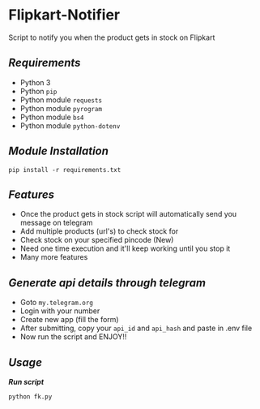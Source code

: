 # Flipkart-Notifier
Script to notify you when the product gets in stock on Flipkart

## ***Requirements***

- Python 3
- Python `pip`
- Python module `requests`
- Python module `pyrogram`
- Python module `bs4`
- Python module `python-dotenv`

## ***Module Installation***

	pip install -r requirements.txt

## ***Features***

- Once the product gets in stock script will automatically send you message on telegram
- Add multiple products (url's) to check stock for
- Check stock on your specified pincode (New)
- Need one time execution and it'll keep working until you stop it
- Many more features

## ***Generate api details through telegram***

- Goto `my.telegram.org`
- Login with your number
- Create new app (fill the form)
- After submitting, copy your `api_id` and `api_hash` and paste in .env file
- Now run the script and ENJOY!!

## ***Usage***

***Run script***

    python fk.py
